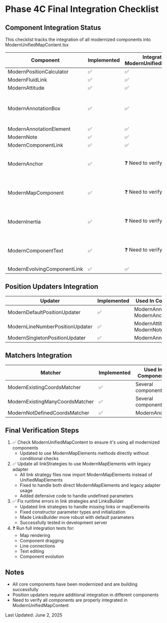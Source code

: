 # Phase 4C Final Integration Checklist

## Component Integration Status
This checklist tracks the integration of all modernized components into ModernUnifiedMapContent.tsx

| Component | Implemented | Integrated in ModernUnifiedMapContent | Tested |
|-----------|------------|--------------------------------------|--------|
| ModernPositionCalculator | ✅ | ✅ | ✅ |
| ModernFluidLink | ✅ | ✅ | ✅ |
| ModernAttitude | ✅ | ✅ | ✅ |
| ModernAnnotationBox | ✅ | ✅ | ✅ (Fixed null check issue) |
| ModernAnnotationElement | ✅ | ✅ | ✅ |
| ModernNote | ✅ | ✅ | ✅ |
| ModernComponentLink | ✅ | ✅ | ✅ |
| ModernAnchor | ✅ | ❓ Need to verify | ❓ Need to verify |
| ModernMapComponent | ✅ | ❓ Need to verify | ❓ Need to verify |
| ModernInertia | ✅ | ❓ Need to verify | ❓ Need to verify |
| ModernComponentText | ✅ | ❓ Need to verify | ❓ Need to verify |
| ModernEvolvingComponentLink | ✅ | ✅ | ✅ |

## Position Updaters Integration
| Updater | Implemented | Used In Components | Tested |
|---------|------------|-------------------|--------|
| ModernDefaultPositionUpdater | ✅ | ModernAnnotationBox, ModernAnchor | ✅ |
| ModernLineNumberPositionUpdater | ✅ | ModernAttitude, ModernNote | ✅ |
| ModernSingletonPositionUpdater | ✅ | ModernAnnotationBox | ✅ |

## Matchers Integration
| Matcher | Implemented | Used In Components | Tested |
|---------|------------|-------------------|--------|
| ModernExistingCoordsMatcher | ✅ | Several components | ✅ |
| ModernExistingManyCoordsMatcher | ✅ | Several components | ✅ |
| ModernNotDefinedCoordsMatcher | ✅ | ModernAnchor | ✅ |

## Final Verification Steps
1. ✅ Check ModernUnifiedMapContent to ensure it's using all modernized components
   - Updated to use ModernMapElements methods directly without conditional checks
2. ✅ Update all linkStrategies to use ModernMapElements with legacy adapter
   - All link strategy files now import ModernMapElements instead of UnifiedMapElements
   - Fixed to handle both direct ModernMapElements and legacy adapter usage
   - Added defensive code to handle undefined parameters
3. ✅ Fix runtime errors in link strategies and LinksBuilder
   - Updated link strategies to handle missing links or mapElements
   - Fixed constructor parameter types and initialization
   - Made LinksBuilder more robust with default parameters
   - Successfully tested in development server
4. ❓ Run full integration tests for:
   - Map rendering
   - Component dragging
   - Line connections
   - Text editing
   - Component evolution

## Notes
- All core components have been modernized and are building successfully
- Position updaters require additional integration in different components
- Need to verify all components are properly integrated in ModernUnifiedMapContent

Last Updated: June 2, 2025
